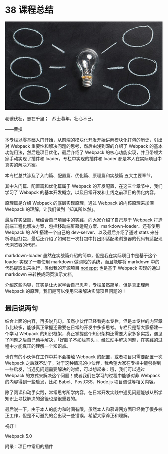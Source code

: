 # 38 课程总结

![img](./assets/5cd9650600010b9106400359.jpg)

老骥伏枥，志在千里；  烈士暮年，壮心不已。

——曹操

本专栏以零基础入门开始，从前端的模块化开发开始讲解模块化打包的历史，引出对 Webpack 重要性和解决问题的思考，然后由浅到深的介绍了 Webpack 的基本功能用法，然后是项目优化，最后介绍了 Webpack 的核心功能实现，并且带领大家手动实现了插件和 loader，专栏中实现的插件和 loader 都是本人在实际项目中真实的解决方案。

本专栏总共涉及了入门篇、配置篇、优化篇、原理篇和实战篇 五大主要章节。

其中入门篇、配置篇和优化篇属于 Webpack 的开发配置，在这三个章节中，我们学习了 Webapck 的基本开发概念，以及日常开发和上线之前项目的优化内容。

原理篇是介绍 Webpack 的底层实现原理，通过 Webpack 的内核原理来加深 Webpack 的理解，让我们做到「知其所以然」。

最后在实战篇，我结合自己项目中的实践，向大家介绍了自己基于 Webpack 打造前端工程化解决方案，包括移动端屏幕适配方案、markdown-loader、还有使用 Webpack 的 API 搭建一个自己的 dev-server、以及最后介绍了通过 stats 来分析项目打包，最后还介绍了如何在一次打包中打出即适配老浏览器的代码有适配现代浏览器的代码。

markdown-loader 虽然在实战篇介绍的简单，但是我在实际项目中是基于这个 loader 实现了一套使用 markdown 做网站的系统，而且能够将 markdown 中的代码提取出来执行，类似我的开源项目 [nodeppt](http://nodeppt.js.org) 也是基于 Webpack 实现的通过 markdown 来转换成网页演示文档。

介绍这些内容，其实是让大家学会自己思考，专栏虽然简单，但是真正理解 Webpack 的原理，我们是可以使用它来解决实际项目问题的！

## 最后说两句

结合上面的内容，再多说几句。虽然小伙伴已经看完本专栏，但是本专栏的内容章节比较多，能够真正掌握还需要在日常的开发中多多思考。专栏只是帮大家搭建一个学习 Webpack 的知识框架，真正掌握这个知识架构还需要大家多多实践，遇见了问题之后自己动手解决，「好脑子不如烂笔头」，经过动手解决问题，在实践的过程中才能真正的理解一个知识点。

也许有的小伙伴在工作中并不会接触 Webpack 的配置，或者项目只需要配置一次 Webpack 之后就不动了，对于这种情况的小伙伴，我希望大家在专栏中能够得到一些启发，当遇见问题需要解决的时候，可以想起来：哦，我们可以通过 Webpack 的方式来解决这个问题！或者我们在学习的过程中能够对非 Webpack 的内容得到一些启发，比如 Babel、PostCSS、Node.js 项目调试等相关内容。

除了阅读和动手实践，常常思考所学内容，在日常开发实践中遇见问题能够从所学知识上寻找解决的途径也是很重要的。

最后说一下，由于本人的能力和时间有限，虽然本人和慕课网方面已经做了很多校正工作，但是不可避免的会出现一些错误，希望大家斧正和理解。

祝好！

Webpack 5.0

附录：项目中常用的插件
